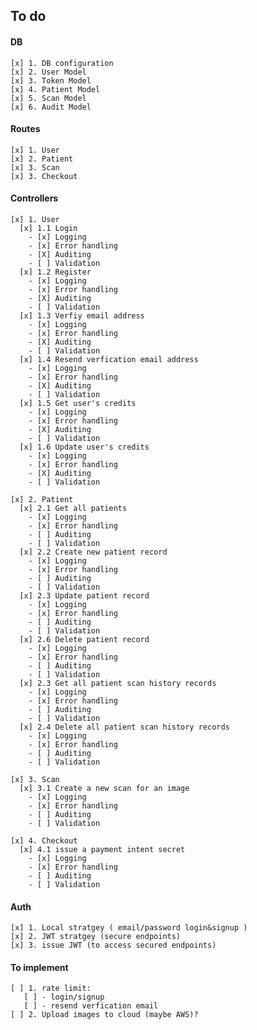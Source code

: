 ## To do

#### DB

    [x] 1. DB configuration
    [x] 2. User Model
    [x] 3. Token Model
    [x] 4. Patient Model
    [x] 5. Scan Model
    [x] 6. Audit Model

#### Routes

    [x] 1. User
    [x] 2. Patient
    [x] 3. Scan
    [x] 3. Checkout

#### Controllers

    [x] 1. User
      [x] 1.1 Login
        - [x] Logging
        - [x] Error handling
        - [X] Auditing
        - [ ] Validation
      [x] 1.2 Register
        - [x] Logging
        - [x] Error handling
        - [X] Auditing
        - [ ] Validation
      [x] 1.3 Verfiy email address
        - [x] Logging
        - [x] Error handling
        - [X] Auditing
        - [ ] Validation
      [x] 1.4 Resend verfication email address
        - [x] Logging
        - [x] Error handling
        - [X] Auditing
        - [ ] Validation
      [x] 1.5 Get user's credits
        - [x] Logging
        - [x] Error handling
        - [X] Auditing
        - [ ] Validation
      [x] 1.6 Update user's credits
        - [x] Logging
        - [x] Error handling
        - [X] Auditing
        - [ ] Validation

    [x] 2. Patient
      [x] 2.1 Get all patients
        - [x] Logging
        - [x] Error handling
        - [ ] Auditing
        - [ ] Validation
      [x] 2.2 Create new patient record
        - [x] Logging
        - [x] Error handling
        - [ ] Auditing
        - [ ] Validation
      [x] 2.3 Update patient record
        - [x] Logging
        - [x] Error handling
        - [ ] Auditing
        - [ ] Validation
      [x] 2.6 Delete patient record
        - [x] Logging
        - [x] Error handling
        - [ ] Auditing
        - [ ] Validation
      [x] 2.3 Get all patient scan history records
        - [x] Logging
        - [x] Error handling
        - [ ] Auditing
        - [ ] Validation
      [x] 2.4 Delete all patient scan history records
        - [x] Logging
        - [x] Error handling
        - [ ] Auditing
        - [ ] Validation

    [x] 3. Scan
      [x] 3.1 Create a new scan for an image
        - [x] Logging
        - [x] Error handling
        - [ ] Auditing
        - [ ] Validation

    [x] 4. Checkout
      [x] 4.1 issue a payment intent secret
        - [x] Logging
        - [x] Error handling
        - [ ] Auditing
        - [ ] Validation

#### Auth

    [x] 1. Local stratgey ( email/password login&signup )
    [x] 2. JWT stratgey (secure endpoints)
    [x] 3. issue JWT (to access secured endpoints)

#### To implement

    [ ] 1. rate limit:
       [ ] - login/signup
       [ ] - resend verfication email
    [ ] 2. Upload images to cloud (maybe AWS)?
